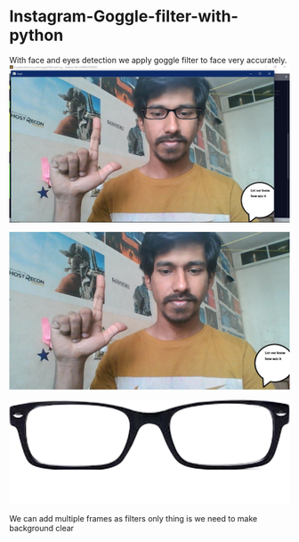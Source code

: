 # Instagram-Goggle-filter-with-python
With face and eyes detection we apply goggle filter to face very accurately.
![Output Image](https://github.com/ultimus11/Instagram-Goggle-filter-with-python/blob/main/code/Untitled.png)

![Output Image](https://github.com/ultimus11/Instagram-Goggle-filter-with-python/blob/main/code/gr5.png)

![Output Image](https://github.com/ultimus11/Instagram-Goggle-filter-with-python/blob/main/code/fram3.png)

We can add multiple frames as filters only thing is we need to make background clear
